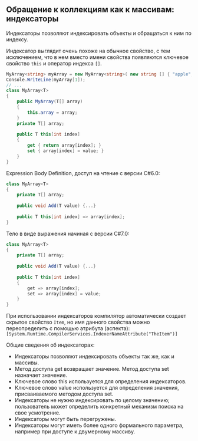 ## Обращение к коллекциям как к массивам: индексаторы



Индексаторы позволяют индексировать объекты и обращаться к ним по индексу.

Индексатор выглядит очень похоже на обычное свойство, с тем исключением, что в нем вместо имени свойства появляются ключевое свойство `this` и оператор индекса `[]`.

```c#
MyArray<string> myArray = new MyArray<string>( new string [] { "apple", "pear"} );
Console.WriteLine(myArray[1]);
// ...
class MyArray<T>
{
    public MyArray(T[] array)
    {
        this.array = array;
    }
    private T[] array;
    
	public T this[int index]
    {
        get { return array[index]; }
        set { array[index] = value; }
    }
}
```



Expression Body Definition, доступ на чтение с версии C#6.0:

```c#
class MyArray<T>
{
    private T[] array;
    
    public void Add(T value) {...}
    
	public T this[int index] => array[index];
}
```



Тело в виде выражения начиная с версии C#7.0:

```c#
class MyArray<T>
{
    private T[] array;
    
    public void Add(T value) {...}
    
	public T this[int index]
    {
        get => array[index];
        set => array[index] = value;
    }
}
```



При использовании индексаторов компилятор автоматически создает скрытое свойство `Item`, но имя данного свойства можно переопределить с помощью атрибута (аспекта): `[System.Runtime.CompilerServices.IndexerNameAttribute("TheItem")]`



Общие сведения об индексаторах:

- Индексаторы позволяют индексировать объекты так же, как и массивы.
- Метод доступа get возвращает значение. Метод доступа set назначает значение.
- Ключевое слово this используется для определения индексаторов.
- Ключевое слово value используется для определения значения, присваиваемого методом доступа set.
- Индексаторы не нужно индексировать по целому значению; пользователь может определить конкретный механизм поиска на свое усмотрение.
- Индексаторы могут быть перегружены.
- Индексаторы могут иметь более одного формального параметра, например при доступе к двумерному массиву.